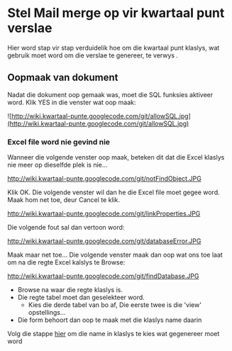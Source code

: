 # Stel Mail merge op vir kwartaal punt verslae #

Hier word stap vir stap verduidelik hoe om die kwartaal punt klaslys, wat gebruik moet word om die verslae te genereer, te verwys .

## Oopmaak van dokument ##
Nadat die dokument oop gemaak was, moet die SQL funksies aktiveer word.
Klik YES in die venster wat oop maak:

![http://wiki.kwartaal-punte.googlecode.com/git/allowSQL.jpg](http://wiki.kwartaal-punte.googlecode.com/git/allowSQL.jpg)

### Excel file word nie gevind nie ###
Wanneer die volgende venster oop maak, beteken dit dat die Excel klaslys nie meer op dieselfde plek is nie...

http://wiki.kwartaal-punte.googlecode.com/git/notFindObject.JPG

Klik OK. Die volgende venster wil dan he die Excel file moet gegee word. Maak hom net toe, deur Cancel te klik.

http://wiki.kwartaal-punte.googlecode.com/git/linkProperties.JPG

Die volgende fout sal dan vertoon word:

http://wiki.kwartaal-punte.googlecode.com/git/databaseError.JPG

Maak maar net toe...
Die volgende venster maak dan oop wat ons toe laat om na die regte Excel kalslys te Browse:

http://wiki.kwartaal-punte.googlecode.com/git/findDatabase.JPG

  * Browse na waar die regte klaslys is.
  * Die regte tabel moet dan geselekteer word.
    * Kies die derde tabel van bo af, Die eerste twee is die 'view' opstellings...
  * Die form behoort dan oop te maak met die klaslys name daarin

Volg die stappe [hier](mail_merge_klaslys.md) om die name in klaslys te kies wat gegenereer moet word


